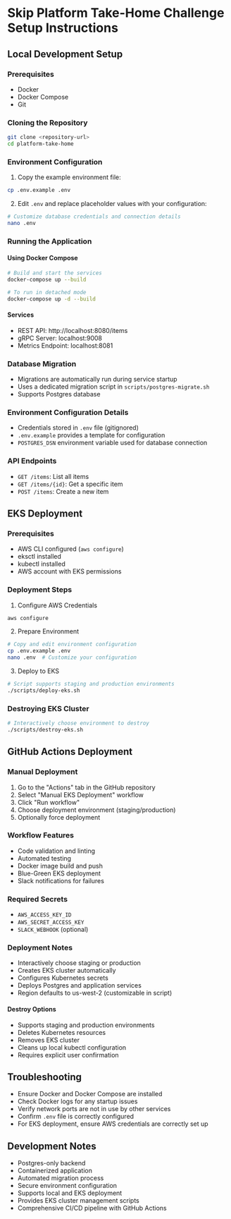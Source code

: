 # Skip Platform Take-Home Challenge Setup Instructions

## Local Development Setup

### Prerequisites
- Docker
- Docker Compose
- Git

### Cloning the Repository
```bash
git clone <repository-url>
cd platform-take-home
```

### Environment Configuration
1. Copy the example environment file:
```bash
cp .env.example .env
```

2. Edit `.env` and replace placeholder values with your configuration:
```bash
# Customize database credentials and connection details
nano .env
```

### Running the Application

#### Using Docker Compose
```bash
# Build and start the services
docker-compose up --build

# To run in detached mode
docker-compose up -d --build
```

#### Services
- REST API: http://localhost:8080/items
- gRPC Server: localhost:9008
- Metrics Endpoint: localhost:8081

### Database Migration
- Migrations are automatically run during service startup
- Uses a dedicated migration script in `scripts/postgres-migrate.sh`
- Supports Postgres database

### Environment Configuration Details
- Credentials stored in `.env` file (gitignored)
- `.env.example` provides a template for configuration
- `POSTGRES_DSN` environment variable used for database connection

### API Endpoints
- `GET /items`: List all items
- `GET /items/{id}`: Get a specific item
- `POST /items`: Create a new item

## EKS Deployment

### Prerequisites
- AWS CLI configured (`aws configure`)
- eksctl installed
- kubectl installed
- AWS account with EKS permissions

### Deployment Steps
1. Configure AWS Credentials
```bash
aws configure
```

2. Prepare Environment
```bash
# Copy and edit environment configuration
cp .env.example .env
nano .env  # Customize your configuration
```

3. Deploy to EKS
```bash
# Script supports staging and production environments
./scripts/deploy-eks.sh
```

### Destroying EKS Cluster
```bash
# Interactively choose environment to destroy
./scripts/destroy-eks.sh
```

## GitHub Actions Deployment

### Manual Deployment
1. Go to the "Actions" tab in the GitHub repository
2. Select "Manual EKS Deployment" workflow
3. Click "Run workflow"
4. Choose deployment environment (staging/production)
5. Optionally force deployment

### Workflow Features
- Code validation and linting
- Automated testing
- Docker image build and push
- Blue-Green EKS deployment
- Slack notifications for failures

### Required Secrets
- `AWS_ACCESS_KEY_ID`
- `AWS_SECRET_ACCESS_KEY`
- `SLACK_WEBHOOK` (optional)

### Deployment Notes
- Interactively choose staging or production
- Creates EKS cluster automatically
- Configures Kubernetes secrets
- Deploys Postgres and application services
- Region defaults to us-west-2 (customizable in script)

#### Destroy Options
- Supports staging and production environments
- Deletes Kubernetes resources
- Removes EKS cluster
- Cleans up local kubectl configuration
- Requires explicit user confirmation

## Troubleshooting
- Ensure Docker and Docker Compose are installed
- Check Docker logs for any startup issues
- Verify network ports are not in use by other services
- Confirm `.env` file is correctly configured
- For EKS deployment, ensure AWS credentials are correctly set up

## Development Notes
- Postgres-only backend
- Containerized application
- Automated migration process
- Secure environment configuration
- Supports local and EKS deployment
- Provides EKS cluster management scripts
- Comprehensive CI/CD pipeline with GitHub Actions
